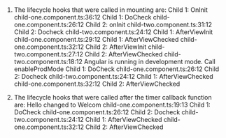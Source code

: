 ###
1. The lifecycle hooks that were called in mounting are:
Child 1: OnInit child-one.component.ts:36:12
Child 1: DoCheck child-one.component.ts:26:12
Child 2: onInit child-two.component.ts:31:12
Child 2: Docheck child-two.component.ts:24:12
Child 1: AfterViewInit child-one.component.ts:29:12
Child 1: AfterViewChecked child-one.component.ts:32:12
Child 2: AfterViewInit child-two.component.ts:27:12
Child 2: AfterViewChecked child-two.component.ts:18:12
Angular is running in development mode. Call enableProdMode
Child 1: DoCheck child-one.component.ts:26:12
Child 2: Docheck child-two.component.ts:24:12
Child 1: AfterViewChecked child-one.component.ts:32:12
Child 2: AfterViewChecked

2. The lifecycle hooks that were called after the timer callback function are:
Hello changed to Welcom  child-one.component.ts:19:13
Child 1: DoCheck  child-one.component.ts:26:12
Child 2: Docheck  child-two.component.ts:24:12
Child 1: AfterViewChecked  child-one.component.ts:32:12
Child 2: AfterViewChecked